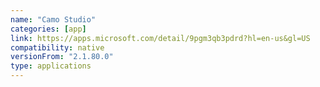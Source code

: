 ```yaml
---
name: "Camo Studio"
categories: [app]
link: https://apps.microsoft.com/detail/9pgm3qb3pdrd?hl=en-us&gl=US
compatibility: native
versionFrom: "2.1.80.0"
type: applications
---
```


